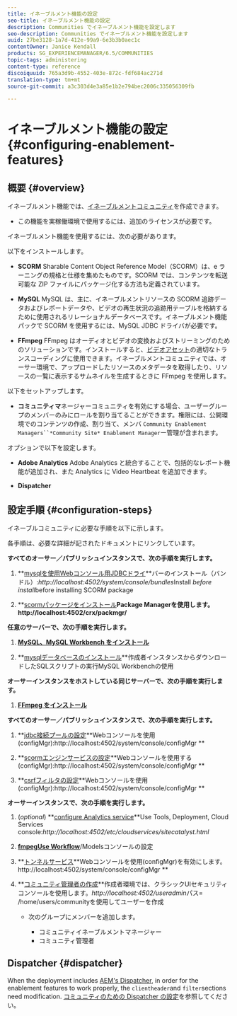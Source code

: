 ```yaml
---
title: イネーブルメント機能の設定
seo-title: イネーブルメント機能の設定
description: Communities でイネーブルメント機能を設定します
seo-description: Communities でイネーブルメント機能を設定します
uuid: 27be3128-1a7d-412e-99a9-6e3b3b0aec1c
contentOwner: Janice Kendall
products: SG_EXPERIENCEMANAGER/6.5/COMMUNITIES
topic-tags: administering
content-type: reference
discoiquuid: 765a3d9b-4552-403e-872c-fdf684ac271d
translation-type: tm+mt
source-git-commit: a3c303d4e3a85e1b2e794bec2006c335056309fb

---
```



# イネーブルメント機能の設定 {#configuring-enablement-features}

## 概要 {#overview}

イネーブルメント機能では、[イネーブルメントコミュニティ](overview.md#enablement-community)を作成できます。

* この機能を実稼働環境で使用するには、追加のライセンスが必要です。

イネーブルメント機能を使用するには、次の必要があります。

以下をインストールします。

* **SCORM** Sharable Content Object Reference Model（SCORM）は、e ラーニングの規格と仕様を集めたものです。SCORM では、コンテンツを転送可能な ZIP ファイルにパッケージ化する方法も定義されています。

* **MySQL** MySQL は、主に、イネーブルメントリソースの SCORM 追跡データおよびレポートデータや、ビデオの再生状況の追跡用テーブルを格納するために使用されるリレーショナルデータベースです。イネーブルメント機能パックで SCORM を使用するには、MySQL JDBC ドライバが必要です。

* **FFmpeg** FFmpeg はオーディオとビデオの変換およびストリーミングのためのソリューションです。インストールすると、[ビデオアセット](../../help/sites-authoring/default-components-foundation.md#video)の適切なトランスコーディングに使用できます。イネーブルメントコミュニティでは、オーサー環境で、アップロードしたリソースのメタデータを取得したり、リソースの一覧に表示するサムネイルを生成するときに FFmpeg を使用します。

以下をセットアップします。

* **コミュニティマ**&#x200B;ネージャーコミュニティを有効にする場合、ユーザーグループのメンバーのみにロールを割り当てることができます。権限には、公開環境でのコンテンツの作成、割り当て、メンバ `Community Enablement Managers``*Community Site* Enablement Manager`ー管理が含まれます。

オプションで以下を設定します。

* **Adobe Analytics** Adobe Analytics と統合することで、包括的なレポート機能が追加され、また Analytics に Video Heartbeat を追加できます。

* **Dispatcher**

## 設定手順 {#configuration-steps}

イネーブルコミュニティに必要な手順を以下に示します。

各手順は、必要な詳細が記されたドキュメントにリンクしています。

**すべてのオーサー／パブリッシュインスタンスで、次の手順を実行します。**

1. **[mysqlを使用Webコンソール用JDBCドライ](deploy-communities.md#jdbc-driver-for-mysql)**バーのインストール（バンドル）:*http://localhost:4502/system/console/bundles*Install *before install*before installing SCORM package

1. **[scormパッケージをインストール](deploy-communities.md#scorm-package)**Package Managerを使用します。http://localhost:4502/crx/packmgr/**

**任意のサーバーで、次の手順を実行します。**

1. **[MySQL、MySQL Workbench をインストール](mysql.md)**

1. **[mysqlデータベースのインストール](mysql.md#database-setup)**作成者インスタンスからダウンロードしたSQLスクリプトの実行MySQL Workbenchの使用

**オーサーインスタンスをホストしている同じサーバーで、次の手順を実行します。**

1. **[FFmpeg をインストール](ffmpeg.md)**

**すべてのオーサー／パブリッシュインスタンスで、次の手順を実行します。**

1. **[jdbc接続プールの設定](mysql.md#configure-jdbc-connections)**Webコンソールを使用(configMgr):http://localhost:4502/system/console/configMgr **

1. **[scormエンジンサービスの設定](mysql.md#aem-communities-scormengine-service)**Webコンソールを使用する(configMgr):http://localhost:4502/system/console/configMgr **

1. **[csrfフィルタの設定](mysql.md#adobe-granite-csrf-filter)**Webコンソールを使用(configMgr):http://localhost:4502/system/console/configMgr **

**オーサーインスタンスで、次の手順を実行します。**

1. (*optional*) **[configure Analytics service](analytics.md)**Use Tools, Deployment, Cloud Services console:*http://localhost:4502/etc/cloudservices/sitecatalyst.html*

1. **[fmpegUse Workflow](ffmpeg.md#configure-ffmpeg-transcoding-service)**/Modelsコンソールの設定

1. **[トンネルサービス](deploy-communities.md#tunnel-service-on-author)**Webコンソールを使用(configMgr)を有効にします。http://localhost:4502/system/console/configMgr **

1. **[コミュニティ管理者の作成](users.md#creating-community-members)**作成者環境では、クラシックUIセキュリティコンソールを使用します。*http://localhost:4502/useradmin*パス= /home/users/communityを使用してユーザーを作成

   * 次のグループにメンバーを追加します。

      * コミュニティイネーブルメントマネージャー
      * コミュニティ管理者

## Dispatcher {#dispatcher}

When the deployment includes [AEM&#39;s Dispatcher](https://helpx.adobe.com/experience-manager/dispatcher/using/dispatcher.html), in order for the enablement features to work properly, the `clientheader`and `filter`sections need modification. [コミュニティのための Dispatcher の設定](dispatcher.md#enablement)を参照してください。
